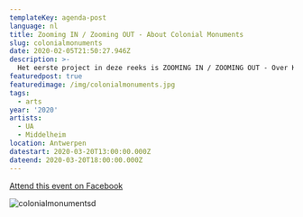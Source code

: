 ```yaml
---
templateKey: agenda-post
language: nl
title: Zooming IN / Zooming OUT - About Colonial Monuments
slug: colonialmonuments
date: 2020-02-05T21:50:27.946Z
description: >-
  Het eerste project in deze reeks is ZOOMING IN / ZOOMING OUT - Over Koloniale Monumenten, een symposium waarbij academici, kunstenaars en cultuurwerkers in gesprek gaan over historische attitudes, herstellende acties, artistieke antwoorden en institutionele keuzes.
featuredpost: true
featuredimage: /img/colonialmonuments.jpg
tags:
  - arts
year: '2020'
artists:
  - UA
  - Middelheim
location: Antwerpen
datestart: 2020-03-20T13:00:00.000Z
dateend: 2020-03-20T18:00:00.000Z
---
```

[Attend this event on Facebook](https://www.facebook.com/events/277547893221661/)

![colonialmonuments](/img/colonialmonuments.jpg "colonialmonuments")d
